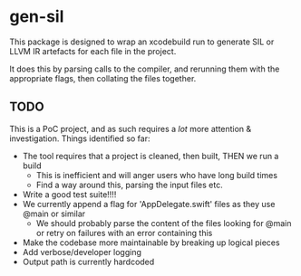 # gen-sil

This package is designed to wrap an xcodebuild run to generate SIL or LLVM IR artefacts for each file in the project.

It does this by parsing calls to the compiler, and rerunning them with the appropriate flags, then collating the files together.

## TODO

This is a PoC project, and as such requires a _lot_ more attention & investigation. Things identified so far:

- The tool requires that a project is cleaned, then built, THEN we run a build
  - This is inefficient and will anger users who have long build times
  - Find a way around this, parsing the input files etc.
- Write a good test suite!!!!
- We currently append a flag for 'AppDelegate.swift' files as they use @main or similar
  - We should probably parse the content of the files looking for @main or retry on failures with an error containing this
- Make the codebase more maintainable by breaking up logical pieces 
- Add verbose/developer logging
- Output path is currently hardcoded

